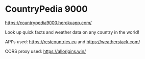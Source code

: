 # CountryPedia 9000

https://countrypedia9000.herokuapp.com/

Look up quick facts and weather data on any country in the world!

API's used: https://restcountries.eu and https://weatherstack.com/

CORS proxy used: https://allorigins.win/